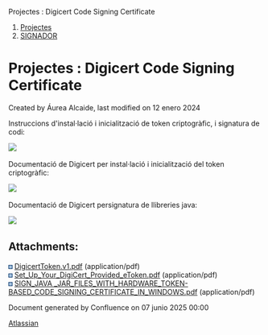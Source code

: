 Projectes : Digicert Code Signing Certificate  

1.  [Projectes](index.md)
2.  [SIGNADOR](SIGNADOR_41523646.md)

Projectes : Digicert Code Signing Certificate
=============================================

Created by Áurea Alcaide, last modified on 12 enero 2024

Instruccions d'instal·lació i inicialització de token criptogràfic, i signatura de codi:

[![](rest/documentConversion/latest/conversion/thumbnail/100008748/1)](/download/attachments/100008747/DigicertToken.v1.pdf?version=1&modificationDate=1705069486426&api=v2)

Documentació de Digicert per instal·lació i inicialització del token criptogràfic:

[![](rest/documentConversion/latest/conversion/thumbnail/100008749/1)](/download/attachments/100008747/Set_Up_Your_DigiCert_Provided_eToken.pdf?version=1&modificationDate=1705069492231&api=v2)

Documentació de Digicert persignatura de llibreries java:

[![](rest/documentConversion/latest/conversion/thumbnail/100008750/1)](/download/attachments/100008747/SIGN_JAVA%20_JAR_FILES_WITH_HARDWARE_TOKEN-BASED_CODE_SIGNING_CERTIFICATE_IN_WINDOWS.pdf?version=1&modificationDate=1705069496233&api=v2)

Attachments:
------------

![](images/icons/bullet_blue.gif) [DigicertToken.v1.pdf](attachments/100008747/100008748.pdf) (application/pdf)  
![](images/icons/bullet_blue.gif) [Set\_Up\_Your\_DigiCert\_Provided\_eToken.pdf](attachments/100008747/100008749.pdf) (application/pdf)  
![](images/icons/bullet_blue.gif) [SIGN\_JAVA \_JAR\_FILES\_WITH\_HARDWARE\_TOKEN-BASED\_CODE\_SIGNING\_CERTIFICATE\_IN\_WINDOWS.pdf](attachments/100008747/100008750.pdf) (application/pdf)  

Document generated by Confluence on 07 junio 2025 00:00

[Atlassian](http://www.atlassian.com/)